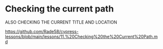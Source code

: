 # Checking the current path

ALSO CHECKING THE CURRENT TITLE AND LOCATION

<https://github.com/Rade58/cypress-lessons/blob/main/lessons/11.%20Checking%20the%20Current%20Path.md>
